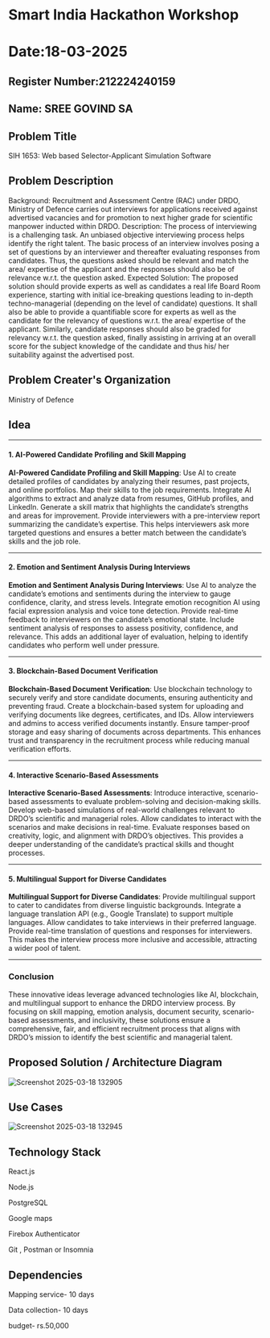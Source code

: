 # Smart India Hackathon Workshop
# Date:18-03-2025
## Register Number:212224240159
## Name: SREE GOVIND SA
## Problem Title
SIH 1653: Web based Selector-Applicant Simulation Software
## Problem Description
Background: Recruitment and Assessment Centre (RAC) under DRDO, Ministry of Defence carries out interviews for applications received against advertised vacancies and for promotion to next higher grade for scientific manpower inducted within DRDO. Description: The process of interviewing is a challenging task. An unbiased objective interviewing process helps identify the right talent. The basic process of an interview involves posing a set of questions by an interviewer and thereafter evaluating responses from candidates. Thus, the questions asked should be relevant and match the area/ expertise of the applicant and the responses should also be of relevance w.r.t. the question asked. Expected Solution: The proposed solution should provide experts as well as candidates a real life Board Room experience, starting with initial ice-breaking questions leading to in-depth techno-managerial (depending on the level of candidate) questions. It shall also be able to provide a quantifiable score for experts as well as the candidate for the relevancy of questions w.r.t. the area/ expertise of the applicant. Similarly, candidate responses should also be graded for relevancy w.r.t. the question asked, finally assisting in arriving at an overall score for the subject knowledge of the candidate and thus his/ her suitability against the advertised post.

## Problem Creater's Organization
Ministry of Defence

## Idea

---

#### **1. AI-Powered Candidate Profiling and Skill Mapping**  
**AI-Powered Candidate Profiling and Skill Mapping**: Use AI to create detailed profiles of candidates by analyzing their resumes, past projects, and online portfolios. Map their skills to the job requirements. Integrate AI algorithms to extract and analyze data from resumes, GitHub profiles, and LinkedIn. Generate a skill matrix that highlights the candidate’s strengths and areas for improvement. Provide interviewers with a pre-interview report summarizing the candidate’s expertise. This helps interviewers ask more targeted questions and ensures a better match between the candidate’s skills and the job role.  

---

#### **2. Emotion and Sentiment Analysis During Interviews**  
**Emotion and Sentiment Analysis During Interviews**: Use AI to analyze the candidate’s emotions and sentiments during the interview to gauge confidence, clarity, and stress levels. Integrate emotion recognition AI using facial expression analysis and voice tone detection. Provide real-time feedback to interviewers on the candidate’s emotional state. Include sentiment analysis of responses to assess positivity, confidence, and relevance. This adds an additional layer of evaluation, helping to identify candidates who perform well under pressure.  

---

#### **3. Blockchain-Based Document Verification**  
**Blockchain-Based Document Verification**: Use blockchain technology to securely verify and store candidate documents, ensuring authenticity and preventing fraud. Create a blockchain-based system for uploading and verifying documents like degrees, certificates, and IDs. Allow interviewers and admins to access verified documents instantly. Ensure tamper-proof storage and easy sharing of documents across departments. This enhances trust and transparency in the recruitment process while reducing manual verification efforts.  

---

#### **4. Interactive Scenario-Based Assessments**  
**Interactive Scenario-Based Assessments**: Introduce interactive, scenario-based assessments to evaluate problem-solving and decision-making skills. Develop web-based simulations of real-world challenges relevant to DRDO’s scientific and managerial roles. Allow candidates to interact with the scenarios and make decisions in real-time. Evaluate responses based on creativity, logic, and alignment with DRDO’s objectives. This provides a deeper understanding of the candidate’s practical skills and thought processes.  

---

#### **5. Multilingual Support for Diverse Candidates**  
**Multilingual Support for Diverse Candidates**: Provide multilingual support to cater to candidates from diverse linguistic backgrounds. Integrate a language translation API (e.g., Google Translate) to support multiple languages. Allow candidates to take interviews in their preferred language. Provide real-time translation of questions and responses for interviewers. This makes the interview process more inclusive and accessible, attracting a wider pool of talent.  

--- 

### **Conclusion**  
These innovative ideas leverage advanced technologies like AI, blockchain, and multilingual support to enhance the DRDO interview process. By focusing on skill mapping, emotion analysis, document security, scenario-based assessments, and inclusivity, these solutions ensure a comprehensive, fair, and efficient recruitment process that aligns with DRDO’s mission to identify the best scientific and managerial talent.


## Proposed Solution / Architecture Diagram
![Screenshot 2025-03-18 132905](https://github.com/user-attachments/assets/3e0ca773-5de5-4cce-9682-574fabac59f3)


## Use Cases
![Screenshot 2025-03-18 132945](https://github.com/user-attachments/assets/562292e6-6a4f-4086-9114-9fcb0aecb3bf)

## Technology Stack
React.js

Node.js 

PostgreSQL

Google maps

Firebox Authenticator

Git , Postman or Insomnia

## Dependencies

Mapping service- 10 days

Data collection- 10 days

budget- rs.50,000




